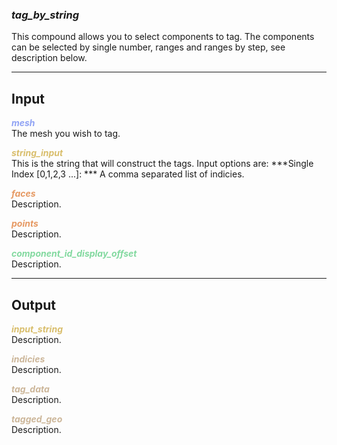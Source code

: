 ### ***tag_by_string***
This compound allows you to select components to tag.  The components can be selected by single number, ranges and ranges by step, see description below.<br />

***
## Input
<span style="color:#90A3F4">***mesh***</span>
<br />The mesh you wish to tag.

<span style="color:#D9BE6C">***string_input***</span>
<br />This is the string that will construct the tags.  Input options are:
***Single Index [0,1,2,3 ...]: ***
A comma separated list of indicies.

<span style="color:#E69963">***faces***</span>
<br />Description.

<span style="color:#E69963">***points***</span>
<br />Description.

<span style="color:#82D99F">***component_id_display_offset***</span>
<br />Description.

***
## Output
<span style="color:#D9BE6C">***input_string***</span>
<br />Description.

<span style="color:#CCB699">***indicies***</span>
<br />Description.

<span style="color:#CCB699">***tag_data***</span>
<br />Description.

<span style="color:#CCB699">***tagged_geo***</span>
<br />Description.

